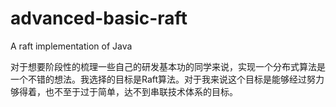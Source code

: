 # advanced-basic-raft
A raft implementation of Java

 对于想要阶段性的梳理一些自己的研发基本功的同学来说，实现一个分布式算法是一个不错的想法。我选择的目标是Raft算法。对于我来说这个目标是能够经过努力够得着，也不至于过于简单，达不到串联技术体系的目标。
 
 